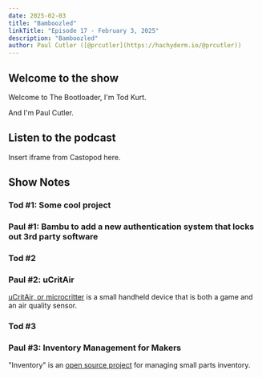 ```yaml
---
date: 2025-02-03
title: "Bamboozled"
linkTitle: "Episode 17 - February 3, 2025"
description: "Bamboozled"
author: Paul Cutler ([@prcutler](https://hachyderm.io/@prcutler))
---
```


## Welcome to the show

Welcome to The Bootloader, I'm Tod Kurt.

And I'm Paul Cutler.

## Listen to the podcast

Insert iframe from Castopod here.

## Show Notes

### Tod #1: Some cool project



### Paul #1: Bambu to add a new authentication system that locks out 3rd party software



### Tod #2



### Paul #2: uCritAir

[uCritAir, or microcritter](https://www.ucritter.com) is a small handheld device that is both a game and an air quality sensor.  


### Tod #3



### Paul #3: Inventory Management for Makers

"Inventory" is an [open source project](https://github.com/dunkelstern/inventory) for managing small parts inventory.

